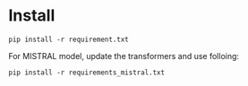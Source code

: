 # Install

```
pip install -r requirement.txt
```

For MISTRAL model, update the transformers and use folloing:

```
pip install -r requirements_mistral.txt
```